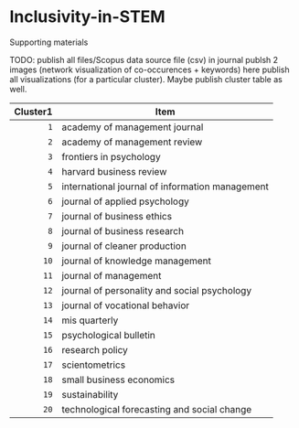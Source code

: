 # Inclusivity-in-STEM
Supporting materials

TODO: 
publish all files/Scopus data source file (csv)
in journal publsh 2 images (network visualization of co-occurences + keywords)
  here publish all visualizations (for a particular cluster). Maybe publish cluster table as well. 

| Cluster1 | Item |
|   ---: | --- |
| `1` | academy of management journal|
| `2` | academy of management review |
| `3` |frontiers in psychology|
| `4` |harvard business review|
| `5` |international journal of information management|
| `6` |journal of applied psychology|
| `7` |journal of business ethics|
| `8` |journal of business research|
| `9` |journal of cleaner production|
| `10` |journal of knowledge management|
| `11` |journal of management|
| `12` |journal of personality and social psychology|
| `13` |journal of vocational behavior|
| `14` |mis quarterly|
| `15` |psychological bulletin|
| `16` |research policy|
| `17` |scientometrics|
| `18` |small business economics|
| `19` |sustainability|
| `20` |technological forecasting and social change|

